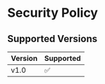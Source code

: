 # Security Policy

## Supported Versions

| Version | Supported          |
| ------- | ------------------ |
| v1.0   | :white_check_mark: |
